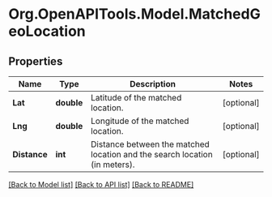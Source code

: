 # Org.OpenAPITools.Model.MatchedGeoLocation

## Properties

Name | Type | Description | Notes
------------ | ------------- | ------------- | -------------
**Lat** | **double** | Latitude of the matched location. | [optional] 
**Lng** | **double** | Longitude of the matched location. | [optional] 
**Distance** | **int** | Distance between the matched location and the search location (in meters). | [optional] 

[[Back to Model list]](../README.md#documentation-for-models) [[Back to API list]](../README.md#documentation-for-api-endpoints) [[Back to README]](../README.md)

